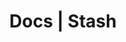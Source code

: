 ---
title: Docs | Stash
description: Stash Docs
menu:
  product_stash_0.7.1:
    identifier: getting-started
    name: Getting Started
    weight: 10
left_menu: product_stash_0.7.1
---